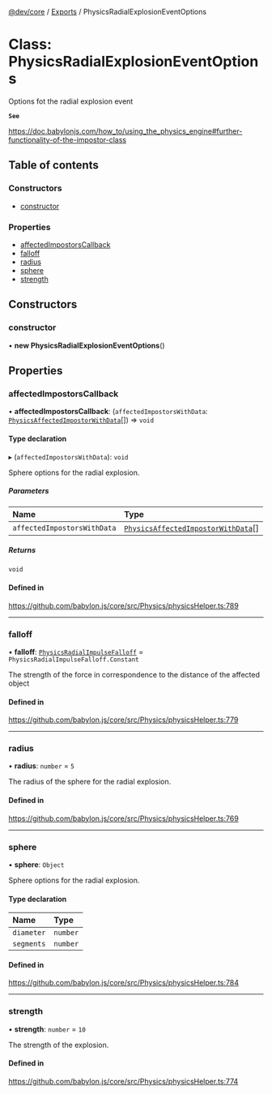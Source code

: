 [@dev/core](../README.md) / [Exports](../modules.md) / PhysicsRadialExplosionEventOptions

# Class: PhysicsRadialExplosionEventOptions

Options fot the radial explosion event

**`See`**

https://doc.babylonjs.com/how_to/using_the_physics_engine#further-functionality-of-the-impostor-class

## Table of contents

### Constructors

- [constructor](PhysicsRadialExplosionEventOptions.md#constructor)

### Properties

- [affectedImpostorsCallback](PhysicsRadialExplosionEventOptions.md#affectedimpostorscallback)
- [falloff](PhysicsRadialExplosionEventOptions.md#falloff)
- [radius](PhysicsRadialExplosionEventOptions.md#radius)
- [sphere](PhysicsRadialExplosionEventOptions.md#sphere)
- [strength](PhysicsRadialExplosionEventOptions.md#strength)

## Constructors

### constructor

• **new PhysicsRadialExplosionEventOptions**()

## Properties

### affectedImpostorsCallback

• **affectedImpostorsCallback**: (`affectedImpostorsWithData`: [`PhysicsAffectedImpostorWithData`](../interfaces/PhysicsAffectedImpostorWithData.md)[]) => `void`

#### Type declaration

▸ (`affectedImpostorsWithData`): `void`

Sphere options for the radial explosion.

##### Parameters

| Name | Type |
| :------ | :------ |
| `affectedImpostorsWithData` | [`PhysicsAffectedImpostorWithData`](../interfaces/PhysicsAffectedImpostorWithData.md)[] |

##### Returns

`void`

#### Defined in

https://github.com/babylon.js/core/src/Physics/physicsHelper.ts:789

___

### falloff

• **falloff**: [`PhysicsRadialImpulseFalloff`](../enums/PhysicsRadialImpulseFalloff.md) = `PhysicsRadialImpulseFalloff.Constant`

The strength of the force in correspondence to the distance of the affected object

#### Defined in

https://github.com/babylon.js/core/src/Physics/physicsHelper.ts:779

___

### radius

• **radius**: `number` = `5`

The radius of the sphere for the radial explosion.

#### Defined in

https://github.com/babylon.js/core/src/Physics/physicsHelper.ts:769

___

### sphere

• **sphere**: `Object`

Sphere options for the radial explosion.

#### Type declaration

| Name | Type |
| :------ | :------ |
| `diameter` | `number` |
| `segments` | `number` |

#### Defined in

https://github.com/babylon.js/core/src/Physics/physicsHelper.ts:784

___

### strength

• **strength**: `number` = `10`

The strength of the explosion.

#### Defined in

https://github.com/babylon.js/core/src/Physics/physicsHelper.ts:774

